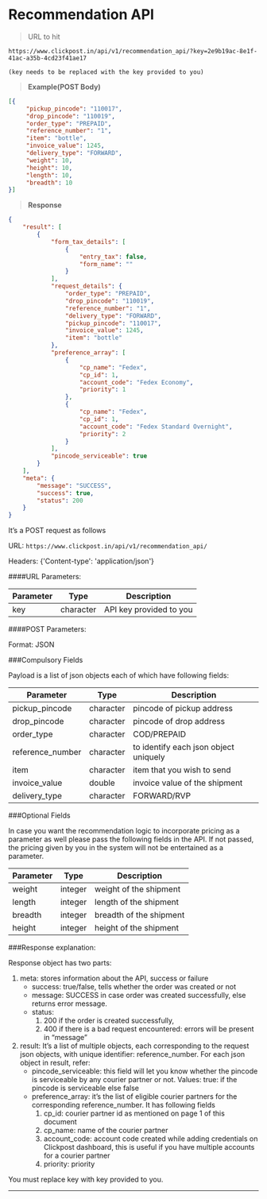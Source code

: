 # Recommendation API

>URL to hit

```
https://www.clickpost.in/api/v1/recommendation_api/?key=2e9b19ac-8e1f-41ac-a35b-4cd23f41ae17

(key needs to be replaced with the key provided to you)
```

>__Example(POST Body)__

```json
[{
     "pickup_pincode": "110017",
     "drop_pincode": "110019",
     "order_type": "PREPAID",
     "reference_number": "1",
     "item": "bottle",
     "invoice_value": 1245,
     "delivery_type": "FORWARD",
     "weight": 10,
     "height": 10,
     "length": 10,
     "breadth": 10
}]
```

>__Response__

```json
{
    "result": [
        {
            "form_tax_details": [
                {
                    "entry_tax": false,
                    "form_name": ""
                }
            ],
            "request_details": {
                "order_type": "PREPAID",
                "drop_pincode": "110019",
                "reference_number": "1",
                "delivery_type": "FORWARD",
                "pickup_pincode": "110017",
                "invoice_value": 1245,
                "item": "bottle"
            },
            "preference_array": [
                {
                    "cp_name": "Fedex",
                    "cp_id": 1,
                    "account_code": "Fedex Economy",
                    "priority": 1
                },
                {
                    "cp_name": "Fedex",
                    "cp_id": 1,
                    "account_code": "Fedex Standard Overnight",
                    "priority": 2
                }
            ],
            "pincode_serviceable": true
        }
    ],
    "meta": {
        "message": "SUCCESS",
        "success": true,
        "status": 200
    }
}
```

It’s a POST request as follows

URL:
`https://www.clickpost.in/api/v1/recommendation_api/`

Headers: {'Content-type': 'application/json'}

####URL Parameters:

Parameter | Type | Description
--------- | ---- | -----------
key | character | API key provided to you

####POST Parameters:

Format: JSON

###Compulsory Fields

Payload is a list of json objects each of which have following fields:

Parameter | Type | Description
--------- | ---- | -----------
pickup_pincode | character | pincode of pickup address
drop_pincode | character | pincode of drop address
order_type | character | COD/PREPAID
reference_number | character | to identify each json object uniquely
item | character | item that you wish to send
invoice_value | double | invoice value of the shipment
delivery_type | character | FORWARD/RVP

###Optional Fields

In case you want the recommendation logic to incorporate pricing as a parameter as well please pass the following fields in the API. If not passed, the pricing given by you in the system will not be entertained as a parameter.

Parameter | Type | Description
--------- | ---- | -----------
weight | integer | weight of the shipment
length | integer | length of the shipment
breadth | integer | breadth of the shipment
height | integer | height of the shipment


###Response explanation:

Response object has two parts:

1. meta: stores information about the API, success or failure
    + success: true/false, tells whether the order was created or not
    + message: SUCCESS in case order was created successfully, else returns error message.
    + status:
        1. 200 if the order is created successfully,
        2. 400 if there is a bad request encountered: errors will be present in “message”
2. result: It’s a list of multiple objects, each corresponding to the request json objects, with unique identifier: reference_number. For each json object in result, refer:
    + pincode_serviceable: this field will let you know whether the pincode is serviceable by any courier partner or not. Values: true: if the pincode is serviceable else false
    + preference_array: it’s the list of eligible courier partners for the corresponding reference_number. It has following fields
        1. cp_id: courier partner id as mentioned on page 1 of this document
        2. cp_name: name of the courier partner
        3. account_code: account code created while adding credentials on Clickpost dashboard, this is useful if you have multiple accounts for a courier partner
        3. priority: priority


<aside class="warning">
You must replace key with key provided to you.
</aside>

-------
